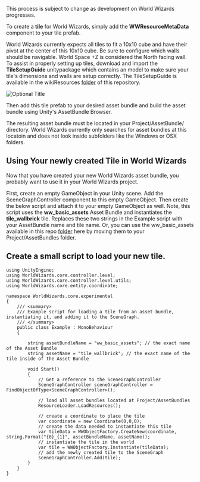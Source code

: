This process is subject to change as development on World Wizards progresses.


To create a **tile** for World Wizards, simply add the **WWResourceMetaData** component to your tile prefab.

World Wizards currently expects all tiles to fit a 10x10 cube and have their pivot at the center of this 10x10 cube. Be sure to configure which walls should be navigable. World Space +Z is considered the North facing wall. To assist in properly setting up tiles, download and import the **TileSetupGuide** unitypackage which contains an model to make sure your tile's dimensions and walls are setup correctly. The TileSetupGuide is available in the wikiResources [folder](https://github.com/tbeaupre/worldWizardsCore/blob/master/wikiResources/) of this repository.

![](https://github.com/tbeaupre/worldWizardsCore/blob/master/wikiResources/TileGuide.png?raw=true "Optional Title")


Then add this tile prefab to your desired asset bundle and build the asset bundle using Unity's AssetBundle Browser.


The resulting asset bundle must be located in your Project/AssetBundle/ directory.
World Wizards currently only searches for asset bundles at this locatoin and does not look inside subfolders like the Windows or OSX folders.



## Using Your newly created Tile in World Wizards

Now that you have created your new World Wizards asset bundle, you probably want to use it in your World WIzards project.

First, create an empty GameObject in your Unity scene. Add the SceneGraphController component to this empty GameObject.
Then create the below script and attach it to your empty GameObject as well. Note, this script uses the **ww_basic_assets** Asset Bundle and instantiates the **tile_wallbrick** tile. Replaces these two strings in the Example script with your AssetBundle name and tile name. Or, you can use the ww_basic_assets available in this repo [folder](https://github.com/tbeaupre/worldWizardsCore/blob/master/wikiResources/) here by moving them to your Project/AssetBundles folder. 

## Create a small script to load your new tile.

    using UnityEngine;
    using WorldWizards.core.controller.level;
    using WorldWizards.core.controller.level.utils;
    using WorldWizards.core.entity.coordinate;
    
    namespace WorldWizards.core.experimental
    {
        /// <summary>
        /// Example script for loading a tile from an asset bundle, instantiating it, and adding it to the SceneGraph.
        /// </summary>
        public class Example : MonoBehaviour
        {
            
            string assetBundleName = "ww_basic_assets"; // the exact name of the Asset Bundle
            string assetName = "tile_wallbrick"; // the exact name of the tile inside of the Asset Bundle
    
            void Start()
            {
                // Get a reference to the SceneGraphController
                SceneGraphController sceneGraphController = FindObjectOfType<SceneGraphController>();
            
                // load all asset bundles located at Project/AssetBundles
                ResourceLoader.LoadResources();
                
                // create a coordinate to place the tile 
                var coordinate = new Coordinate(0,0,0);
                // create the data needed to instantiate this tile
                var tileData = WWObjectFactory.CreateNew(coordinate, string.Format("{0}_{1}", assetBundleName, assetName));
                // instantiate the tile in the world
                var tile = WWObjectFactory.Instantiate(tileData); 
                // add the newly created tile to the SceneGraph
                sceneGraphController.Add(tile);
            }  
        }
    }